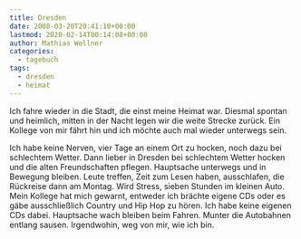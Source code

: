 ```yaml
---
title: Dresden
date: 2008-03-20T20:41:10+00:00
lastmod: 2020-02-14T00:14:08+00:00
author: Mathias Wellner
categories:
  - tagebuch
tags:
  - dresden
  - heimat
---
```

Ich fahre wieder in die Stadt, die einst meine Heimat war. Diesmal spontan und heimlich, mitten in der Nacht legen wir die weite Strecke zurück. Ein Kollege von mir fährt hin und ich möchte auch mal wieder unterwegs sein. 
<!--more-->

Ich habe keine Nerven, vier Tage an einem Ort zu hocken, noch dazu bei schlechtem Wetter. Dann lieber in Dresden bei schlechtem Wetter hocken und die alten Freundschaften pflegen. Hauptsache unterwegs und in Bewegung bleiben. Leute treffen, Zeit zum Lesen haben, ausschlafen, die Rückreise dann am Montag. Wird Stress, sieben Stunden im kleinen Auto. Mein Kollege hat mich gewarnt, entweder ich brächte eigene CDs oder es gäbe ausschließlich Country und Hip Hop zu hören. Ich habe keine eigenen CDs dabei. Hauptsache wach bleiben beim Fahren. Munter die Autobahnen entlang sausen. Irgendwohin, weg von mir, wie ich bin.